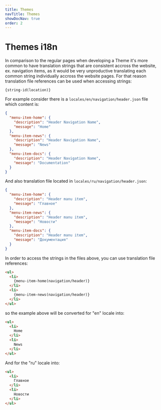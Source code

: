 ```yaml
---
title: Themes
navTitle: Themes
showDocNav: true
order: 2
---
```


# Themes i18n

In comparison to the regular pages when developing a Theme it's more common to
have translation strings that are consistent accross the website, ex. navigation
items, as it would be very unproductive translating each common string
individually accross the website pages. For that reason translation file
references can be used when accessing strings:
```
{string-id(location)}
```

For example consider there is a `locales/en/navigation/header.json` file which
content is:

```json
{
  "menu-item-home": {
    "description": "Header Navigation Name",
    "message": "Home"
  },
  "menu-item-news": {
    "description": "Header Navigation Name",
    "message": "News"
  },
  "menu-item-docs": {
    "description": "Header Navigation Name",
    "message": "Documentation"
  }
}
```

And also translation file located in `locales/ru/navigation/header.json`:

```json
{
  "menu-item-home": {
    "description": "Header manu item",
    "message": "Главное"
  },
  "menu-item-news": {
    "description": "Header manu item",
    "message": "Новости"
  },
  "menu-item-docs": {
    "description": "Header manu item",
    "message": "Документация"
  }
}
```

In order to access the strings in the files above, you can use translation file
references:
```html
<ul>
  <li>
    {menu-item-home(navigation/header)}
  </li>
  <li>
    {menu-item-news(navigation/header)}
  </li>
</ul>
```

so the example above will be converted for "en" locale into:

```html
<ul>
  <li>
    Home
  </li>
  <li>
    News
  </li>
</ul>
```

And for the "ru" locale into:

```html
<ul>
  <li>
    Главное
  </li>
  <li>
    Новости
  </li>
</ul>
```
